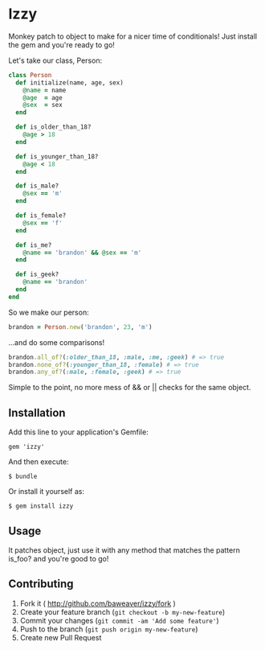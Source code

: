 # Izzy

Monkey patch to object to make for a nicer time of conditionals! Just install the gem and you're ready to go!

Let's take our class, Person:

```ruby
class Person
  def initialize(name, age, sex)
    @name = name
    @age  = age
    @sex  = sex
  end

  def is_older_than_18?
    @age > 18
  end

  def is_younger_than_18?
    @age < 18
  end

  def is_male?
    @sex == 'm'
  end

  def is_female?
    @sex == 'f'
  end

  def is_me?
    @name == 'brandon' && @sex == 'm'
  end

  def is_geek?
    @name == 'brandon'
  end
end
```

So we make our person:
```ruby
brandon = Person.new('brandon', 23, 'm')
```

...and do some comparisons!
```ruby
brandon.all_of?(:older_than_18, :male, :me, :geek) # => true
brandon.none_of?(:younger_than_18, :female) # => true
brandon.any_of?(:male, :female, :geek) # => true
```

Simple to the point, no more mess of && or || checks for the same object.

## Installation

Add this line to your application's Gemfile:

    gem 'izzy'

And then execute:

    $ bundle

Or install it yourself as:

    $ gem install izzy

## Usage

It patches object, just use it with any method that matches the pattern is_foo? and you're good to go!

## Contributing

1. Fork it ( http://github.com/baweaver/izzy/fork )
2. Create your feature branch (`git checkout -b my-new-feature`)
3. Commit your changes (`git commit -am 'Add some feature'`)
4. Push to the branch (`git push origin my-new-feature`)
5. Create new Pull Request

